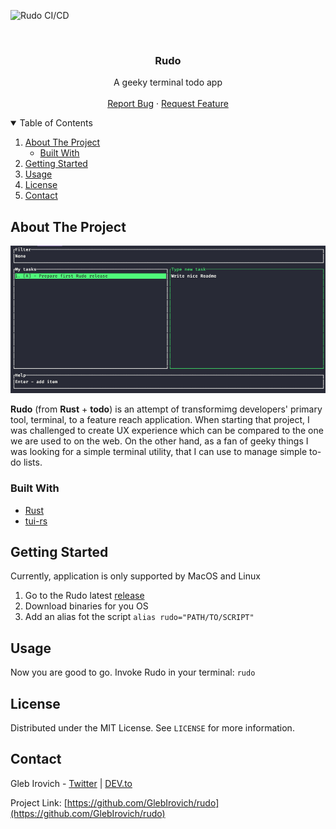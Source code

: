 ![Rudo CI/CD](https://github.com/GlebIrovich/rudo/workflows/Rudo%20CI/CD/badge.svg?branch=master)


<!-- PROJECT LOGO -->
<br />
<p align="center">

  <h3 align="center">Rudo</h3>

  <p align="center">
    A geeky terminal todo app
    <br />
    <br />
    <a href="https://github.com/GlebIrovich/rudo/issues">Report Bug</a>
    ·
    <a href="https://github.com/GlebIrovich/rudo/issues">Request Feature</a>
  </p>
</p>



<!-- TABLE OF CONTENTS -->
<details open="open">
  <summary>Table of Contents</summary>
  <ol>
    <li>
      <a href="#about-the-project">About The Project</a>
      <ul>
        <li><a href="#built-with">Built With</a></li>
      </ul>
    </li>
    <li>
      <a href="#getting-started">Getting Started</a>
    </li>
    <li><a href="#usage">Usage</a></li>
    <li><a href="#license">License</a></li>
    <li><a href="#contact">Contact</a></li>
  </ol>
</details>



<!-- ABOUT THE PROJECT -->
## About The Project

![](images/rudo-screeshot.png)

**Rudo** (from **Rust** + **todo**) is an attempt of transformimg developers' primary tool, terminal, to a feature
reach application. When starting that project, I was challenged to create UX experience which can be compared
to the one we are used to on the web. On the other hand, as a fan of geeky things I was looking for a simple
terminal utility, that I can use to manage simple to-do lists.

### Built With

* [Rust](https://www.rust-lang.org/)
* [tui-rs](https://github.com/fdehau/tui-rs)


<!-- GETTING STARTED -->
## Getting Started

Currently, application is only supported by MacOS and Linux

1. Go to the Rudo latest [release](https://github.com/GlebIrovich/rudo/releases)
1. Download binaries for you OS
1. Add an alias fot the script `alias rudo="PATH/TO/SCRIPT"`


<!-- USAGE EXAMPLES -->
## Usage

Now you are good to go. Invoke Rudo in your terminal: `rudo`



<!-- LICENSE -->
## License

Distributed under the MIT License. See `LICENSE` for more information.



<!-- CONTACT -->
## Contact

Gleb Irovich - [Twitter](https://twitter.com/your_username) | [DEV.to](https://dev.to/glebirovich)

Project Link: [https://github.com/GlebIrovich/rudo](https://github.com/GlebIrovich/rudo)